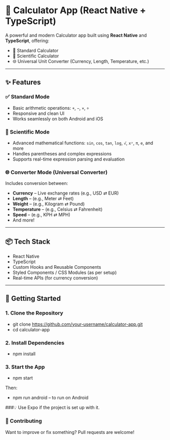 # 🧮 Calculator App (React Native + TypeScript)

A powerful and modern Calculator app built using **React Native** and **TypeScript**, offering:

- 🧮 Standard Calculator
- 🧪 Scientific Calculator
- 🌐 Universal Unit Converter (Currency, Length, Temperature, etc.)

---

## ✨ Features

### ✅ Standard Mode
- Basic arithmetic operations: `+`, `−`, `×`, `÷`
- Responsive and clean UI
- Works seamlessly on both Android and iOS

### 🧪 Scientific Mode
- Advanced mathematical functions: `sin`, `cos`, `tan`, `log`, `√`, `xʸ`, `π`, `e`, and more
- Handles parentheses and complex expressions
- Supports real-time expression parsing and evaluation

### 🌐 Converter Mode (Universal Converter)
Includes conversion between:
- **Currency** – Live exchange rates (e.g., USD ⇄ EUR)
- **Length** – (e.g., Meter ⇄ Feet)
- **Weight** – (e.g., Kilogram ⇄ Pound)
- **Temperature** – (e.g., Celsius ⇄ Fahrenheit)
- **Speed** – (e.g., KPH ⇄ MPH)
- And more!

---

## 📦 Tech Stack

- React Native
- TypeScript
- Custom Hooks and Reusable Components
- Styled Components / CSS Modules (as per setup)
- Real-time APIs (for currency conversion)

---

## 🚀 Getting Started

### 1. Clone the Repository

- git clone https://github.com/your-username/calculator-app.git
- cd calculator-app


### 2. Install Dependencies

- npm install
  
### 3. Start the App

- npm start
  
Then:

- npm run android – to run on Android


###💡 Use Expo if the project is set up with it.


### 🙌 Contributing
Want to improve or fix something? Pull requests are welcome!



